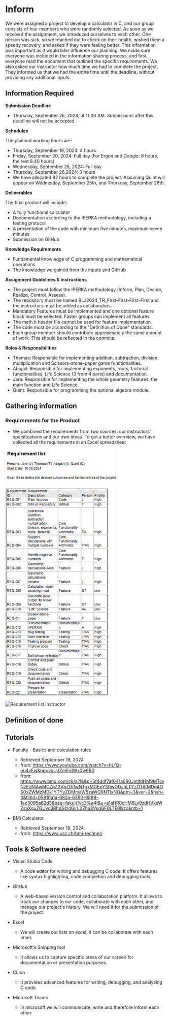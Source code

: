 # Inform
We were assigned a project to develop a calculator in C, and our group consists of four members who were randomly selected. As soon as we received the assignment, we introduced ourselves to each other. One person was sick, so we reached out to check on their health, wished them a speedy recovery, and asked if they were feeling better. This information was important as it would later influence our planning. We made sure everyone was included in the information sharing process, and first, everyone read the document that outlined the specific requirements. We also asked our instructor how much time we had to complete the project. They informed us that we had the entire time until the deadline, without providing any additional inputs.

## Information Required
**Submission Deadline** 
* Thursday, September 26, 2024, at 11:00 AM. Submissions after this deadline will not be accepted.

**Schedules**

The planned working hours are:
* Thursday, September 19, 2024: 4 hours
* Friday, September 20, 2024: Full day (For Ergon and Google: 8 hours, the rest 8.40 hours)
* Wednesday, September 25, 2024: Full day
* Thursday, September 26,2024: 3 hours
* We have allocated 82 hours to complete the project. Assuming Quint will appear on Wednesday, September 25th, and Thursday, September 26th.

**Deliverables**

The final product will include:
* A fully functional calculator
* Documentation according to the IPERKA methodology, including a testing protocol
* A presentation of the code with minimum five minutes, maximum seven minutes
* Submission on GitHub

**Knowledge Requirements**
* Fundamental knowledge of C programming and mathematical operations
* The knowledge we gained from the inputs and GitHub

**Assignment Guidelines & Instructions**
* The project must follow the IPERKA methodology (Inform, Plan, Decide, Realize, Control, Assess).
* The repository must be named BLJ2024_TR_First-First-First-First and the instructors must be added as collaborators.
* Mandatory Features must be implemented and one optional feature block must be selected. Faster groups can implement all features.
* The math.h header file cannot be used for feature implementation.
* The code must be according to the "Definition of Done" standards.
* Each group member should contribute approximately the same amount of work. This should be reflected in the commits.

**Roles & Responsibilities**
* Thomas: Responsible for implementing addition, subtraction, division, multiplication and Scissors-stone-paper game functionalities.
* Abigail: Responsible for implementing exponents, roots, factorial functionalities, Life Science (3 from 4 parts) and documentation.
* Jara: Responsible for implementing the whole geometry features, the main function and Life Science.
* Quint: Responsible for programming the optional algebra module. 

## Gathering information
### Requirements for the Product
* We combined the requirements from two sources: our instructors' specifications and our own ideas. To get a better overview, we have collected all the requirements in an Excel spreadsheet

![Screenshot](https://github.com/tlsstern/BLJ2024_TR_Tho-Abi-Jar-Qui/blob/main/Calculator/Documentation/Images/Requirement%20list_Calculator%20Project_Inform.png)

![Requirement list instructor]()

## Definition of done


## Tutorials
* Faculty - Basics and calculation rules
  * Retrieved September 19, 2024
  * from: https://www.youtube.com/watch?v=hLfQ-ou4vEw&pp=ygUJZmFrdWx0w6R0
  * from: https://www.bing.com/ck/a?!&&p=6f4ddf7af041a680JmltdHM9MTcyNzEzNjAwMCZpZ3VpZD0wNTgxMGExYS0wODJhLTYzOTAtMDg4OS0xZWMzMDk1YTYyZDMmaW5zaWQ9NTIxNQ&ptn=3&ver=2&hsh=3&fclid=05810a1a-082a-6390-0889-1ec3095a62d3&psq=fakult%c3%a4t&u=a1aHR0cHM6Ly9zdHVkeWZsaXguZGUvc3RhdGlzdGlrL2Zha3VsdGF0LTE0Nzc&ntb=1 

* BMI Calculator
  * Retrieved September 19, 2024
  * from: https://www.usz.ch/bmi-rechner/ 

## Tools & Software needed
* Visual Studio Code
  * A code editor for writing and debugging C code. It offers features like syntax highlighting, code completion and debugging tools.
 
* GitHub
  * A web-based version control and collaboration platform. It allows to track our changes to our code, collaborate with each other, and manage our project's history. We will need it for the submission of the project.

* Excel
  * We will create our lists on excel, it can be collaborate with each other. 

* Microsoft's Snipping tool
  * It allows us to capture specific areas of our screen for documentation or presentation purposes.

* CLion
  * It provides advanced features for writing, debugging, and analyzing C code.

* Microsoft Teams
  * In microsoft we will communicate, write and therefore inform each other.






